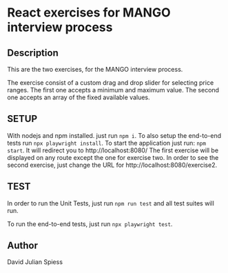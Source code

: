 # React exercises for MANGO interview process


## Description
This are the two exercises, for the MANGO interview process.

The exercise consist of a custom drag and drop slider for selecting price ranges. The first one accepts a minimum and maximum value. The second one accepts an array of the fixed available values.

## SETUP
With nodejs and npm installed.
just run `npm i`.
To also setup the end-to-end tests run `npx playwright install`.
To start the application just run: `npm start`. It will redirect you to http://localhost:8080/
The first exercise will be displayed on any route except the one for exercise two.
In order to see the second exercise, just change the URL for http://localhost:8080/exercise2.

## TEST
In order to run the Unit Tests, just run `npm run test` and all test suites will run.

To run the end-to-end tests, just run `npx playwright test`.

## Author
David Julian Spiess
